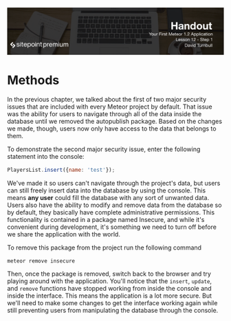 ![](headings/12.1.png)

# Methods

In the previous chapter, we talked about the first of two major security issues that are included with every Meteor project by default. That issue was the ability for users to navigate through all of the data inside the database until we removed the autopublish package. Based on the changes we made, though, users now only have access to the data that belongs to them.

To demonstrate the second major security issue, enter the following statement into the console:

```js
PlayersList.insert({name: 'test'});
```

We've made it so users can't navigate through the project's data, but users can still freely insert data into the database by using the console. This means **any user** could fill the database with any sort of unwanted data. Users also have the ability to modify and remove data from the database so by default, they basically have complete administrative permissions. This functionality is contained in a package named Insecure, and while it's convenient during development, it's something we need to turn off before we share the application with the world.

To remove this package from the project run the following command

```
meteor remove insecure
```

Then, once the package is removed, switch back to the browser and try playing around with the application. You'll notice that the `insert`, `update`, and `remove` functions have stopped working from inside the console and inside the interface. This means the application is a lot more secure. But we'll need to make some changes to get the interface working again while still preventing users from manipulating the database through the console.